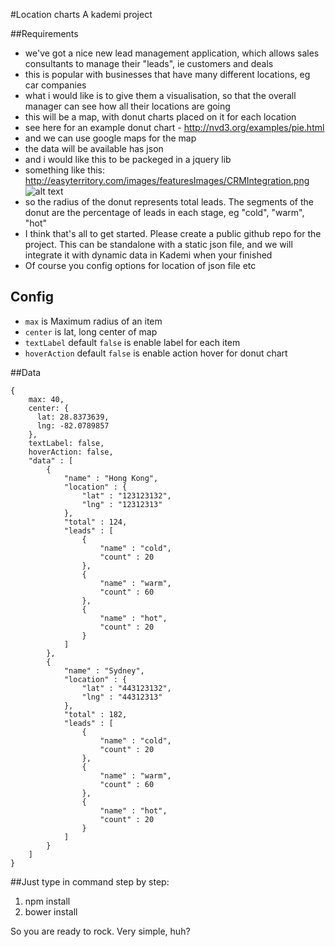 #Location charts
A kademi project


##Requirements
  - we've got a nice new lead management application, which allows sales consultants to manage their "leads", ie customers and deals
  - this is popular with businesses that have many different locations, eg car companies
  - what i would like is to give them a visualisation, so that the overall manager can see how all their locations are going
  - this will be a map, with donut charts placed on it for each location
  - see here for an example donut chart - http://nvd3.org/examples/pie.html
  - and we can use google maps for the map
  - the data will be available has json
  - and i would like this to be packeged in a jquery lib
  - something like this: http://easyterritory.com/images/featuresImages/CRMIntegration.png
  ![alt text](http://easyterritory.com/images/featuresImages/CRMIntegration.png "Something like this")
  - so the radius of the donut represents total leads. The segments of the donut are the percentage of leads in each stage, eg "cold", "warm", "hot"
  - I think that's all to get started. Please create a public github repo for the project. This can be standalone with a static json file, and we will integrate it with dynamic data in Kademi when your finished
  - Of course you config options for location of json file etc

## Config
  - `max` is Maximum radius of an item
  - `center` is lat, long center of map
  - `textLabel` default `false` is enable label for each item
  - `hoverAction` default `false` is enable action hover for donut chart

##Data
```
{
    max: 40,
    center: {
      lat: 28.8373639,
      lng: -82.0789857
    },
    textLabel: false,
    hoverAction: false,
    "data" : [
        {
            "name" : "Hong Kong",
            "location" : {
                "lat" : "123123132",
                "lng" : "12312313"
            },
            "total" : 124,
            "leads" : [
                {
                    "name" : "cold",
                    "count" : 20
                },
                {
                    "name" : "warm",
                    "count" : 60
                },
                {
                    "name" : "hot",
                    "count" : 20
                }
            ]
        },
        {
            "name" : "Sydney",
            "location" : {
                "lat" : "443123132",
                "lng" : "44312313"
            },
            "total" : 182,
            "leads" : [
                {
                    "name" : "cold",
                    "count" : 20
                },
                {
                    "name" : "warm",
                    "count" : 60
                },
                {
                    "name" : "hot",
                    "count" : 20
                }
            ]
        }
    ]
}
```

##Just type in command step by step:
1. npm install
2. bower install

So you are ready to rock. Very simple, huh?
